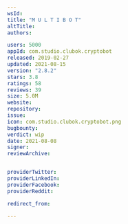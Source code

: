```yaml
---
wsId: 
title: "M U L T I B O T"
altTitle: 
authors:

users: 5000
appId: com.studio.clubok.cryptobot
released: 2019-02-27
updated: 2021-08-15
version: "2.8.2"
stars: 3.8
ratings: 58
reviews: 39
size: 5.0M
website: 
repository: 
issue: 
icon: com.studio.clubok.cryptobot.png
bugbounty: 
verdict: wip
date: 2021-08-08
signer: 
reviewArchive:


providerTwitter: 
providerLinkedIn: 
providerFacebook: 
providerReddit: 

redirect_from:

---
```



